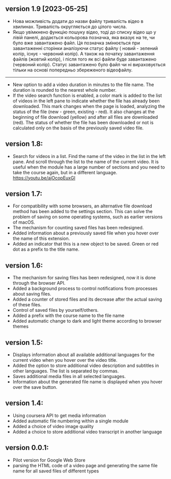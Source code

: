 ## version 1.9 [2023-05-25]

- Нова можливість додати до назви файлу тривалість відео в хвилинах. Тривалість округляється до цілого числа.
- Якщо увімкнено функцію пошуку відео, тоді до списку відео що у лівій панелі, додається кольорова позначка, яка вказує на те, чи було вже завантажено файл.
  Ця позначка змінюється при завантаженні сторінки аналізуючи статус файлу ( новий - зелений колір, існує - червоний колір).
  А також на початку завантаження файлів (жовтий колір), і після того як всі файли буде завантажено (червоний колір).
  Статус завантажено було файл чи ні вираховується тільки на основі попередньо збереженого відеофайлу.

---

- New option to add a video duration in minutes to the file name. The duration is rounded to the nearest whole number.
- If the video search function is enabled, a color mark is added to the list of videos in the left pane to indicate whether the file has already been downloaded.
  This mark changes when the page is loaded, analyzing the status of the file (new - green, existing - red).
  It also changes at the beginning of file download (yellow) and after all files are downloaded (red).
  The status of whether the file has been downloaded or not is calculated only on the basis of the previously saved video file.

## version 1.8:

- Search for videos in a list. Find the name of the video in the list in the left pane. And scroll through the list to the name of the current video. It is useful when the module has a large number of sections and you need to take the course again, but in a different language. https://youtu.be/ajOcopEuxGI

## version 1.7:

- For compatibility with some browsers, an alternative file download method has been added to the settings section. This can solve the problem of saving on some operating systems, such as earlier versions of macOS.
- The mechanism for counting saved files has been redesigned.
- Added information about a previously saved file when you hover over the name of this extension.
- Added an indicator that this is a new object to be saved. Green or red dot as a prefix to the title name.

## version 1.6:

- The mechanism for saving files has been redesigned, now it is done through the browser API.
- Added a background process to control notifications from processes about saving files.
- Added a counter of stored files and its decrease after the actual saving of these files.
- Control of saved files by yourself/others.
- Added a prefix with the course name to the file name
- Added automatic change to dark and light theme according to browser themes

## version 1.5:

- Displays information about all available additional languages for the current video when you hover over the video title.
- Added the option to store additional video description and subtitles in other languages. The list is separated by commas.
- Saves additional media files in all selected languages.
- Information about the generated file name is displayed when you hover over the save button.

## version 1.4:

- Using coursera API to get media information
- Added automatic file numbering within a single module
- Added a choice of video image quality
- Added a choice to store additional video transcript in another language

## version 0.0.1:

- Pilot version for Google Web Store
- parsing the HTML code of a video page and generating the same file name for all saved files of different types
